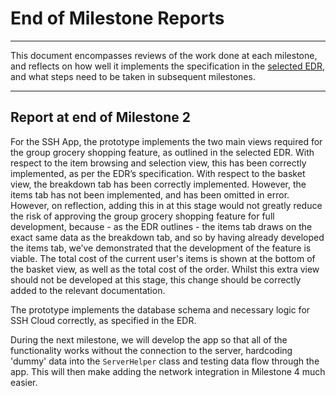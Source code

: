 # End of Milestone Reports
---
This document encompasses reviews of the work done at each milestone, and reflects on how well it implements the specification in the [selected EDR](Selected%20EDR.pdf), and what steps need to be taken in subsequent milestones.

---

## Report at end of Milestone 2
For the SSH App, the prototype implements the two main views required for the group grocery shopping feature, as outlined in the selected EDR. With respect to the item browsing and selection view, this has been correctly implemented, as per the EDR’s specification. With respect to the basket view, the breakdown tab has been correctly implemented. However, the items tab has not been implemented, and has been omitted in error. However, on reflection, adding this in at this stage would not greatly reduce the risk of approving the group grocery shopping feature for full development, because - as the EDR outlines - the items tab draws on the exact same data as the breakdown tab, and so by having already developed the items tab, we’ve demonstrated that the development of the feature is viable. The total cost of the current user's items is shown at the bottom of the basket view, as well as the total cost of the order. Whilst this extra view should not be developed at this stage, this change should be correctly added to the relevant documentation.

The prototype implements the database schema and necessary logic for SSH Cloud correctly, as specified in the EDR.

During the next milestone, we will develop the app so that all of the functionality works without the connection to the server, hardcoding 'dummy' data into the `ServerHelper` class and testing data flow through the app. This will then make adding the network integration in Milestone 4 much easier.